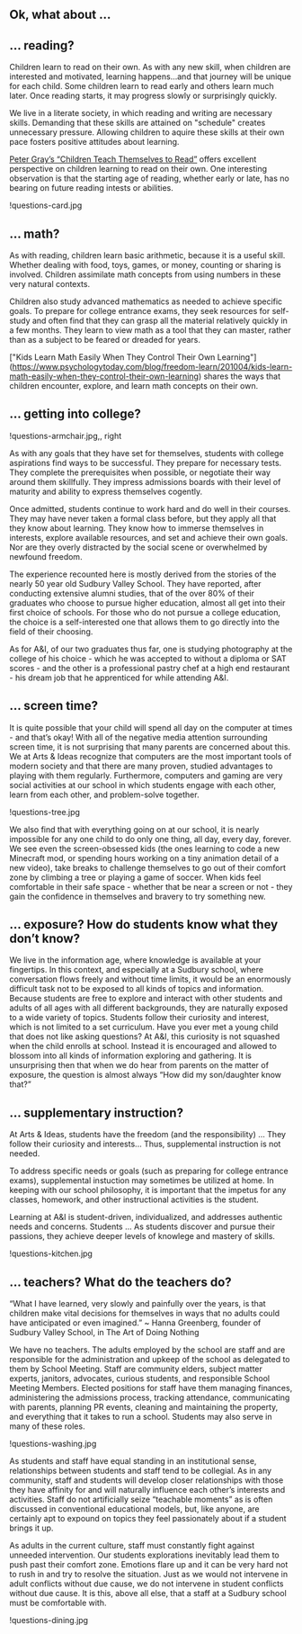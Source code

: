 Ok, what about ...
---


## ... reading?

Children learn to read on their own. As with any new skill, when 
children are interested and motivated, learning happens...and that journey 
will be unique for each child. Some children learn to read early and others 
learn much later. Once reading starts, it may progress slowly or surprisingly 
quickly.

We live in a literate society, in which reading and writing are necessary skills.
Demanding that these skills are attained on "schedule" creates unnecessary pressure.
Allowing children to aquire these skills at their own pace fosters positive 
attitudes about learning.

[Peter Gray’s “Children Teach Themselves to
Read”](https://www.psychologytoday.com/blog/freedom-learn/201002/children-teach-themselves-read)
offers excellent perspective on children learning to read on their own. One 
interesting observation is that the starting age of reading, whether early or 
late, has no bearing on future reading intests or abilities.

!questions-card.jpg

## ... math?

As with reading, children learn basic arithmetic, because it is a useful skill.
Whether dealing with food, toys, games, or money, counting or sharing is involved.
Children assimilate math concepts from using numbers in these very natural contexts.

Children also study advanced mathematics as needed to achieve specific goals. To 
prepare for college entrance exams, they seek resources for self-study and often find
that they can grasp all the material relatively quickly in a few months. They learn to
view math as a tool that they can master, rather than as a subject to be feared or 
dreaded for years.

["Kids Learn Math Easily When They Control Their Own Learning"]
(https://www.psychologytoday.com/blog/freedom-learn/201004/kids-learn-math-easily-when-they-control-their-own-learning) shares the ways that children encounter, explore, and learn math concepts
on their own.

## ... getting into college?

!questions-armchair.jpg,, right

As with any goals that they have set for themselves, students with college 
aspirations find ways to be successful. They prepare for necessary tests. 
They complete the prerequisites when possible, or negotiate their way around 
them skillfully. They impress admissions boards with their level of maturity 
and ability to express themselves cogently. 

Once admitted, students continue to work hard and do well in their courses. They 
may have never taken a formal class before, but they apply all that they know about
learning. They know how to immerse themselves in interests, explore available
resources, and set and achieve their own goals. Nor are they overly distracted by
the social scene or overwhelmed by newfound freedom. 

The experience recounted here is mostly derived from the stories of the nearly
50 year old Sudbury Valley School. They have reported, after conducting
extensive alumni studies, that of the over 80% of their graduates who choose
to pursue higher education, almost all get into their first choice of schools.
For those who do not pursue a college education, the choice is a
self-interested one that allows them to go directly into the field of their
choosing. 

As for A&I, of our two graduates thus far, one is studying photography at the
college of his choice - which he was accepted to without a diploma or SAT
scores - and the other is a professional pastry chef at a high end restaurant
\- his dream job that he apprenticed for while attending A&I.


## ... screen time?

It is quite possible that your child will spend all day on the computer at
times - and that’s okay! With all of the negative media attention surrounding
screen time, it is not surprising that many parents are concerned about this.
We at Arts & Ideas recognize that computers are the most important tools of
modern society and that there are many proven, studied advantages to playing
with them regularly. Furthermore, computers and gaming are very social
activities at our school in which students engage with each other, learn from
each other, and problem-solve together. 

!questions-tree.jpg

We also find that with everything going on at our school, it is nearly
impossible for any one child to do only one thing, all day, every day,
forever. We see even the screen-obsessed kids (the ones learning to code a new
Minecraft mod, or spending hours working on a tiny animation detail of a new
video), take breaks to challenge themselves to go out of their comfort zone by
climbing a tree or playing a game of soccer. When kids feel comfortable in
their safe space - whether that be near a screen or not - they gain the
confidence in themselves and bravery to try something new. 


## ... exposure? How do students know what they don’t know?

We live in the information age, where knowledge is available at your
fingertips. In this context, and especially at a Sudbury school, where
conversation flows freely and without time limits, it would be an enormously
difficult task not to be exposed to all kinds of topics and information.
Because students are free to explore and interact with other students and
adults of all ages with all different backgrounds, they are naturally exposed
to a wide variety of topics.  Students follow their curiosity and interest,
which is not limited to a set curriculum. Have you ever met a young child that
does not like asking questions? At A&I, this curiosity is not squashed when the
child enrolls at school. Instead it is encouraged and allowed to blossom into
all kinds of information exploring and gathering. It is unsurprising then that
when we do hear from parents on the matter of exposure, the question is almost
always “How did my son/daughter know that?”

## ... supplementary instruction?  

At Arts & Ideas, students have the freedom (and the responsibility) ...
They follow their curiosity and interests...
Thus, supplemental instruction is not needed.

To address specific needs or goals (such as preparing for college entrance
exams), supplemental instuction may sometimes be utilized at home. In keeping
with our school philosophy, it is important that the impetus for any classes, 
homework, and other instructional activities is the student.

Learning at A&I is student-driven, individualized, and addresses authentic 
needs and concerns. Students ... As students discover and pursue their passions,
they achieve deeper levels of knowlege and mastery of skills.





!questions-kitchen.jpg



## ... teachers? What do the teachers do?

“What I have learned, very slowly and painfully over the years, is that
children make vital decisions for themselves in ways that no adults could have
anticipated or even imagined.” ~ Hanna Greenberg, founder of Sudbury Valley
School, in The Art of Doing Nothing

We have no teachers. The adults employed by the school are staff and are
responsible for the administration and upkeep of the school as delegated to
them by School Meeting. Staff are community elders, subject matter experts,
janitors, advocates, curious students, and responsible School Meeting Members.
Elected positions for staff have them managing finances, administering the
admissions process, tracking attendance, communicating with parents, planning
PR events, cleaning and maintaining the property, and everything that it takes
to run a school. Students may also serve in many of these roles. 

!questions-washing.jpg

As students and staff have equal standing in an institutional sense,
relationships between students and staff tend to be collegial. As in any
community, staff and students will develop closer relationships with those
they have affinity for and will naturally influence each other’s interests and
activities. Staff do not artificially seize “teachable moments” as is often
discussed in conventional educational models, but, like anyone, are certainly
apt to expound on topics they feel passionately about if a student brings it
up.

As adults in the current culture, staff must constantly fight against
unneeded intervention. Our students explorations inevitably lead them to push
past their comfort zone. Emotions flare up and it can be very hard not to rush
in and try to resolve the situation. Just as we would not intervene in adult
conflicts without due cause, we do not intervene in student conflicts without
due cause. It is this, above all else, that a staff at a Sudbury school must
be comfortable with. 




!questions-dining.jpg

